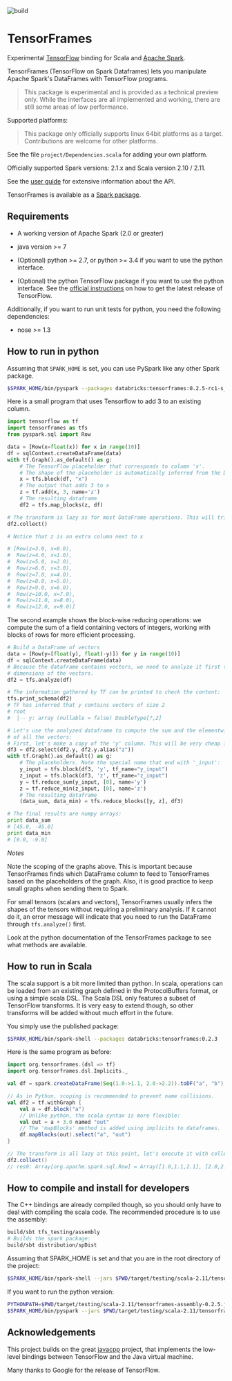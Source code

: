 ![build](https://travis-ci.org/databricks/tensorframes.svg)

# TensorFrames

Experimental [TensorFlow](https://www.tensorflow.org/) binding for Scala and 
[Apache Spark](http://spark.apache.org/).

TensorFrames (TensorFlow on Spark Dataframes) lets you manipulate Apache Spark's DataFrames with 
TensorFlow programs.

> This package is experimental and is provided as a technical preview only. While the 
> interfaces are all implemented and working, there are still some areas of low performance.

Supported platforms:

> This package only officially supports linux 64bit platforms as a target.
> Contributions are welcome for other platforms.

See the file `project/Dependencies.scala` for adding your own platform.

Officially supported Spark versions: 2.1.x and Scala version 2.10 / 2.11.

See the [user guide](https://github.com/databricks/tensorframes/wiki/TensorFrames-user-guide) for
 extensive information about the API.
 
TensorFrames is available as a
 [Spark package](http://spark-packages.org/package/databricks/tensorframes).

## Requirements

 - A working version of Apache Spark (2.0 or greater)

 - java version >= 7
 
 - (Optional) python >= 2.7, or python >= 3.4 if you want to use the python interface.
 
 - (Optional) the python TensorFlow package if you want to use the python interface. See the 
 [official instructions](https://www.tensorflow.org/versions/r0.7/get_started/os_setup.html#download-and-setup)
  on how to get the latest release of TensorFlow.

Additionally, if you want to run unit tests for python, you need the following dependencies:

 - nose >= 1.3 


## How to run in python

Assuming that `SPARK_HOME` is set, you can use PySpark like any other Spark package.

```bash
$SPARK_HOME/bin/pyspark --packages databricks:tensorframes:0.2.5-rc1-s_2.11
```

Here is a small program that uses Tensorflow to add 3 to an existing column.

```python
import tensorflow as tf
import tensorframes as tfs
from pyspark.sql import Row

data = [Row(x=float(x)) for x in range(10)]
df = sqlContext.createDataFrame(data)
with tf.Graph().as_default() as g:
    # The TensorFlow placeholder that corresponds to column 'x'.
    # The shape of the placeholder is automatically inferred from the DataFrame.
    x = tfs.block(df, "x")
    # The output that adds 3 to x
    z = tf.add(x, 3, name='z')
    # The resulting dataframe
    df2 = tfs.map_blocks(z, df)

# The transform is lazy as for most DataFrame operations. This will trigger it:
df2.collect()

# Notice that z is an extra column next to x

# [Row(z=3.0, x=0.0),
#  Row(z=4.0, x=1.0),
#  Row(z=5.0, x=2.0),
#  Row(z=6.0, x=3.0),
#  Row(z=7.0, x=4.0),
#  Row(z=8.0, x=5.0),
#  Row(z=9.0, x=6.0),
#  Row(z=10.0, x=7.0),
#  Row(z=11.0, x=8.0),
#  Row(z=12.0, x=9.0)]
```

The second example shows the block-wise reducing operations: we compute the sum of a field containing 
vectors of integers, working with blocks of rows for more efficient processing.

```python
# Build a DataFrame of vectors
data = [Row(y=[float(y), float(-y)]) for y in range(10)]
df = sqlContext.createDataFrame(data)
# Because the dataframe contains vectors, we need to analyze it first to find the
# dimensions of the vectors.
df2 = tfs.analyze(df)

# The information gathered by TF can be printed to check the content:
tfs.print_schema(df2)
# TF has inferred that y contains vectors of size 2
# root
#  |-- y: array (nullable = false) DoubleType[?,2]

# Let's use the analyzed dataframe to compute the sum and the elementwise minimum 
# of all the vectors:
# First, let's make a copy of the 'y' column. This will be very cheap in Spark 2.0+
df3 = df2.select(df2.y, df2.y.alias("z"))
with tf.Graph().as_default() as g:
    # The placeholders. Note the special name that end with '_input':
    y_input = tfs.block(df3, 'y', tf_name="y_input")
    z_input = tfs.block(df3, 'z', tf_name="z_input")
    y = tf.reduce_sum(y_input, [0], name='y')
    z = tf.reduce_min(z_input, [0], name='z')
    # The resulting dataframe
    (data_sum, data_min) = tfs.reduce_blocks([y, z], df3)

# The final results are numpy arrays:
print data_sum
# [45.0, -45.0]
print data_min
# [0.0, -9.0]
```

*Notes*

Note the scoping of the graphs above. This is important because TensorFrames finds which 
DataFrame column to feed to TensorFrames based on the placeholders of the graph. Also, it is 
 good practice to keep small graphs when sending them to Spark.
 
For small tensors (scalars and vectors), TensorFrames usually infers the shapes of the 
tensors without requiring a preliminary analysis. If it cannot do it, an error message will 
indicate that you need to run the DataFrame through `tfs.analyze()` first.

Look at the python documentation of the TensorFrames package to see what methods are available.


## How to run in Scala

The scala support is a bit more limited than python. In scala, operations can be loaded from 
 an existing graph defined in the ProtocolBuffers format, or using a simple scala DSL. The
 Scala DSL only features a subset of TensorFlow transforms. It is very easy to extend
 though, so other transforms will be added without much effort in the future.

You simply use the published package:

```bash
$SPARK_HOME/bin/spark-shell --packages databricks:tensorframes:0.2.3
```

Here is the same program as before:

```scala
import org.tensorframes.{dsl => tf}
import org.tensorframes.dsl.Implicits._

val df = spark.createDataFrame(Seq(1.0->1.1, 2.0->2.2)).toDF("a", "b")

// As in Python, scoping is recommended to prevent name collisions.
val df2 = tf.withGraph {
    val a = df.block("a")
    // Unlike python, the scala syntax is more flexible:
    val out = a + 3.0 named "out"
    // The 'mapBlocks' method is added using implicits to dataframes.
    df.mapBlocks(out).select("a", "out")
}

// The transform is all lazy at this point, let's execute it with collect:
df2.collect()
// res0: Array[org.apache.spark.sql.Row] = Array([1.0,1.1,2.1], [2.0,2.2,4.2])   
```

## How to compile and install for developers

 The C++ bindings are already compiled though, so you should only have to deal with compiling
 the scala code. The recommended procedure is to use the assembly:

```bash
build/sbt tfs_testing/assembly
# Builds the spark package:
build/sbt distribution/spDist
```

Assuming that SPARK_HOME is set and that you are in the root directory of the project:

```bash
$SPARK_HOME/bin/spark-shell --jars $PWD/target/testing/scala-2.11/tensorframes-assembly-0.2.5-rc1.jar
```

If you want to run the python version:
 
```bash
PYTHONPATH=$PWD/target/testing/scala-2.11/tensorframes-assembly-0.2.5.jar \
$SPARK_HOME/bin/pyspark --jars $PWD/target/testing/scala-2.11/tensorframes-assembly-0.2.5.jar
```

## Acknowledgements

This project builds on the great [javacpp](https://github.com/bytedeco/javacpp) project, that
 implements the low-level bindings between TensorFlow and the Java virtual machine.

Many thanks to Google for the release of TensorFlow.
